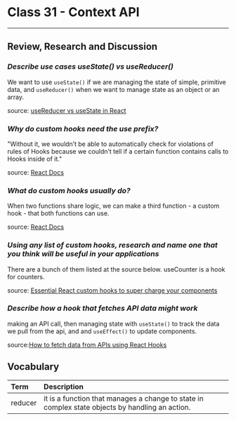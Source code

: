 # Class 31 - Context API

---

## Review, Research and Discussion

### *Describe use cases useState() vs useReducer()*

We want to use `useState()` if we are managing the state of simple, primitive data, and `useReducer()` when we want to manage state as an object or an array.  

source: [useReducer vs useState in React](https://www.robinwieruch.de/react-usereducer-vs-usestate/)

### *Why do custom hooks need the use prefix?*

"Without it, we wouldn’t be able to automatically check for violations of rules of Hooks because we couldn’t tell if a certain function contains calls to Hooks inside of it."

source: [React Docs](https://reactjs.org/docs/hooks-custom.html)

### *What do custom hooks usually do?*

When two functions share logic, we can make a third function - a custom hook - that both functions can use.

source: [React Docs](https://reactjs.org/docs/hooks-custom.html)

### *Using any list of custom hooks, research and name one that you think will be useful in your applications*

There are a bunch of them listed at the source below. useCounter is a hook for counters.

source: [Essential React custom hooks to super charge your components](https://reactjsexample.com/essential-react-custom-hooks-to-super-charge-your-components/)

### *Describe how a hook that fetches API data might work*

making an API call, then managing state with `useState()` to track the data we pull from the api, and and `useEffect()` to update components.

source:[How to fetch data from APIs using React Hooks](https://rapidapi.com/guides/use-react-hooks)

## Vocabulary

|Term|Description|
|:--|:--|
|reducer|it is a function that manages a change to state in complex state objects by handling an action.|
